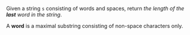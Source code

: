 Given a string `s` consisting of words and spaces, return *the length of the **last** word in the string*.

A **word** is a maximal substring consisting of non-space characters only.